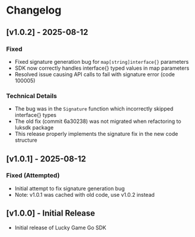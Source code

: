 # Changelog

## [v1.0.2] - 2025-08-12

### Fixed
- Fixed signature generation bug for `map[string]interface{}` parameters
- SDK now correctly handles interface{} typed values in map parameters
- Resolved issue causing API calls to fail with signature error (code 100005)

### Technical Details
- The bug was in the `Signature` function which incorrectly skipped interface{} types
- The old fix (commit 6a30238) was not migrated when refactoring to luksdk package
- This release properly implements the signature fix in the new code structure

## [v1.0.1] - 2025-08-12

### Fixed (Attempted)
- Initial attempt to fix signature generation bug
- Note: v1.0.1 was cached with old code, use v1.0.2 instead

## [v1.0.0] - Initial Release

- Initial release of Lucky Game Go SDK
